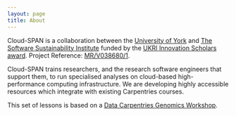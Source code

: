 ```yaml
---
layout: page
title: About
---
```

Cloud-SPAN is a collaboration between the [University of York](https://www.york.ac.uk/) and [The Software Sustainability Institute](https://www.software.ac.uk/) funded by the [UKRI Innovation Scholars award](https://www.ukri.org/news/initiatives-boost-health-and-bioscience-skills-and-industry/). Project Reference: [MR/V038680/1](https://gtr.ukri.org/projects?ref=MR%2FV038680%2F1).

Cloud-SPAN trains researchers, and the research software engineers that support them, to run specialised analyses on cloud-based high-performance computing infrastructure. We are developing highly accessible resources which integrate with existing Carpentries courses.

This set of lessons is based on a [Data Carpentries Genomics Workshop](https://datacarpentry.org/genomics-workshop/).